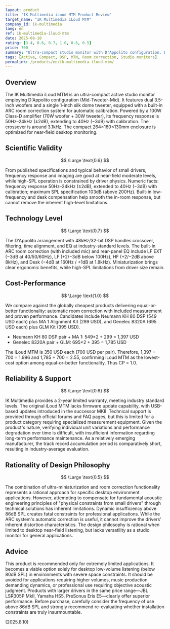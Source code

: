 ```yaml
---
layout: product
title: "IK Multimedia iLoud MTM Product Review"
target_name: "IK Multimedia iLoud MTM"
company_id: ik-multimedia
lang: en
ref: ik-multimedia-iloud-mtm
date: 2025-08-10
rating: [3.4, 0.6, 0.7, 1.0, 0.6, 0.5]
price: 700
summary: "Ultra-compact studio monitor with D'Appolito configuration. Built-in ARC room correction covers 40Hz–24kHz; small-driver physics constrain dynamics at higher SPL."
tags: [Active, Compact, DSP, MTM, Room correction, Studio monitors]
permalink: /products/en/ik-multimedia-iloud-mtm/
---
```

## Overview

The IK Multimedia iLoud MTM is an ultra-compact active studio monitor employing D'Appolito configuration (Mid-Tweeter-Mid). It features dual 3.5-inch woofers and a single 1-inch silk dome tweeter, equipped with a built-in ARC room correction system for automatic calibration. Powered by a 100W Class-D amplifier (70W woofer + 30W tweeter), its frequency response is 50Hz–24kHz (±2dB), extending to 40Hz (−3dB) with calibration. The crossover is around 3.1kHz. The compact 264×160×130mm enclosure is optimized for near-field desktop monitoring.

## Scientific Validity

$$ \Large \text{0.6} $$

From published specifications and typical behavior of small drivers, frequency response and imaging are good at near-field moderate levels, while high-SPL operation is constrained by driver physics. Numeric facts: frequency response 50Hz–24kHz (±2dB), extended to 40Hz (−3dB) with calibration; maximum SPL specification 103dB (above 200Hz). Built-in low-frequency and desk compensation help smooth the in-room response, but cannot remove the inherent high-level limitations.

## Technology Level

$$ \Large \text{0.7} $$

The D'Appolito arrangement with 48kHz/32-bit DSP handles crossover, filtering, time alignment, and EQ at industry-standard levels. The built-in ARC room correction (with included mic) and rear-panel EQ include LF EXT (−3dB at 40/50/60Hz), LF (+2/−3dB below 100Hz), HF (+2/−2dB above 8kHz), and Desk (−4dB at 160Hz / +1dB at 1.8kHz). Miniaturization brings clear ergonomic benefits, while high-SPL limitations from driver size remain.

## Cost-Performance

$$ \Large \text{1.0} $$

We compare against the globally cheapest products delivering equal-or-better functionality: automatic room correction with included measurement and proven performance. Candidates include Neumann KH 80 DSP (549 USD each) plus MA 1 Alignment Kit (299 USD), and Genelec 8320A (695 USD each) plus GLM Kit (395 USD).

- Neumann KH 80 DSP pair + MA 1: 549×2 + 299 = 1,397 USD
- Genelec 8320A pair + GLM: 695×2 + 395 = 1,785 USD

The iLoud MTM is 350 USD each (700 USD per pair). Therefore, 1,397 ÷ 700 = 1.996 and 1,785 ÷ 700 = 2.55, confirming iLoud MTM as the lowest-cost option among equal-or-better functionality. Thus CP = 1.0.

## Reliability & Support

$$ \Large \text{0.6} $$

IK Multimedia provides a 2-year limited warranty, meeting industry standard levels. The original iLoud MTM lacks firmware update capability, with USB-based updates introduced in the successor MKII. Technical support is provided through official forums and FAQ pages, but this is limited for a product category requiring specialized measurement equipment. Given the product's nature, verifying individual unit variations and performance degradation over time is difficult, with insufficient information regarding long-term performance maintenance. As a relatively emerging manufacturer, the track record accumulation period is comparatively short, resulting in industry-average evaluation.

## Rationality of Design Philosophy

$$ \Large \text{0.5} $$

The combination of ultra-miniaturization and room correction functionality represents a rational approach for specific desktop environment applications. However, attempting to compensate for fundamental acoustic engineering principles of "physical constraints from small drivers" through technical solutions has inherent limitations. Dynamic insufficiency above 86dB SPL creates fatal constraints for professional applications. While the ARC system's automatic correction is useful, it cannot improve the drivers' inherent distortion characteristics. The design philosophy is rational when limited to desktop near-field listening, but lacks versatility as a studio monitor for general applications.

## Advice

This product is recommended only for extremely limited applications. It becomes a viable option solely for desktop low-volume listening (below 80dB SPL) in environments with severe space constraints. It should be avoided for applications requiring higher volumes, music production demanding dynamics, or professional use requiring objective acoustic judgment. Products with larger drivers in the same price range—JBL LSR305P MkII, Yamaha HS5, PreSonus Eris E5—clearly offer superior performance. Before purchase, carefully consider the frequency of use above 86dB SPL and strongly recommend re-evaluating whether installation constraints are truly insurmountable.

(2025.8.10)